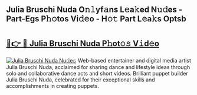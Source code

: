 ## Julia Bruschi Nuda O𝚗𝚕yf𝚊ns L𝚎a𝚔ed N𝚞𝚍es - Part-Egs P𝚑𝚘tos Vi𝚍𝚎o - H𝚘𝚝 Part L𝚎a𝚔s Optsb

# <h2><a href="http://kf0kz9r.oniu.top/?m=Julia+Bruschi+Nuda">🔗👉 🔴 Julia Bruschi Nuda P𝚑ot𝚘𝚜 V𝚒d𝚎o</a></h2>

[![Julia Bruschi Nuda Nu𝚍e𝚜](https://i.imgur.com/0qMVB7G.gif)](http://kf0kz9r.oniu.top/?m=Julia+Bruschi+Nuda)
Web-based entertainer and digital media artist Julia Bruschi Nuda, acclaimed for sharing dance and lifestyle ideas through solo and collaborative dance acts and short videos. Brilliant puppet builder Julia Bruschi Nuda, celebrated for their exceptional skills and accomplishments in creating puppets.  
